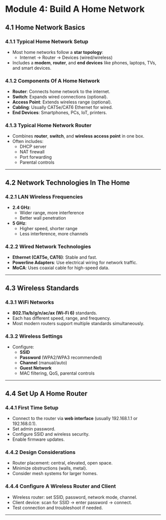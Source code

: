 # Module 4: Build A Home Network

## 4.1 Home Network Basics

### 4.1.1 Typical Home Network Setup
- Most home networks follow a **star topology**:
  - Internet → Router → Devices (wired/wireless)
- Includes a **modem**, **router**, and **end devices** like phones, laptops, TVs, and smart devices.

### 4.1.2 Components Of A Home Network
- **Router**: Connects home network to the internet.
- **Switch**: Expands wired connections (optional).
- **Access Point**: Extends wireless range (optional).
- **Cabling**: Usually CAT5e/CAT6 Ethernet for wired.
- **End Devices**: Smartphones, PCs, IoT, printers.

### 4.1.3 Typical Home Network Router
- Combines **router**, **switch**, and **wireless access point** in one box.
- Often includes:
  - DHCP server
  - NAT firewall
  - Port forwarding
  - Parental controls

---

## 4.2 Network Technologies In The Home

### 4.2.1 LAN Wireless Frequencies
- **2.4 GHz**:
  - Wider range, more interference
  - Better wall penetration
- **5 GHz**:
  - Higher speed, shorter range
  - Less interference, more channels

### 4.2.2 Wired Network Technologies
- **Ethernet (CAT5e, CAT6)**: Stable and fast.
- **Powerline Adapters**: Use electrical wiring for network traffic.
- **MoCA**: Uses coaxial cable for high-speed data.

---

## 4.3 Wireless Standards

### 4.3.1 WiFi Networks
- **802.11a/b/g/n/ac/ax (Wi-Fi 6)** standards.
- Each has different speed, range, and frequency.
- Most modern routers support multiple standards simultaneously.

### 4.3.2 Wireless Settings
- Configure:
  - **SSID**
  - **Password** (WPA2/WPA3 recommended)
  - **Channel** (manual/auto)
  - **Guest Network**
  - MAC filtering, QoS, parental controls

---

## 4.4 Set Up A Home Router

### 4.4.1 First Time Setup
- Connect to the router via **web interface** (usually 192.168.1.1 or 192.168.0.1).
- Set admin password.
- Configure SSID and wireless security.
- Enable firmware updates.

### 4.4.2 Design Considerations
- Router placement: central, elevated, open space.
- Minimize obstructions (walls, metal).
- Consider mesh systems for larger homes.

### 4.4.4 Configure A Wireless Router and Client
- Wireless router: set SSID, password, network mode, channel.
- Client device: scan for SSID → enter password → connect.
- Test connection and troubleshoot if needed.

---
